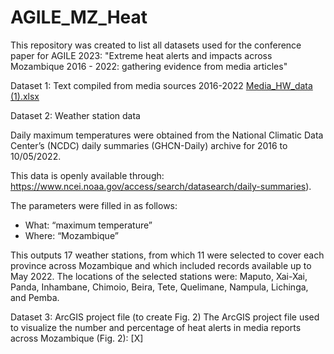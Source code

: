 # AGILE_MZ_Heat

This repository was created to list all datasets used for the conference paper for AGILE 2023: 
"Extreme heat alerts and impacts across Mozambique 2016 - 2022: gathering evidence from media articles" 

Dataset 1: Text compiled from media sources 2016-2022 
[Media_HW_data (1).xlsx](https://github.com/carolinamarghidan/AGILE_MZ_Heat/files/10849347/Media_HW_data.1.xlsx)

Dataset 2: Weather station data

Daily maximum temperatures were obtained from the National Climatic Data Center’s (NCDC) daily summaries (GHCN-Daily) archive for 2016 to 10/05/2022. 

This data is openly available through: 
https://www.ncei.noaa.gov/access/search/datasearch/daily-summaries). 

The parameters were filled in as follows:
- What: “maximum temperature” 
- Where: “Mozambique”

This outputs 17 weather stations, from which 11 were selected to cover each province across Mozambique and which included records available up to May 2022. 
The locations of the selected stations were: Maputo, Xai-Xai, Panda, Inhambane, Chimoio, Beira, Tete, Quelimane, Nampula, Lichinga, and Pemba. 

Dataset 3: ArcGIS project file (to create Fig. 2)
The ArcGIS project file used to visualize the number and percentage of heat alerts in media reports across Mozambique (Fig. 2): 
[X] 


